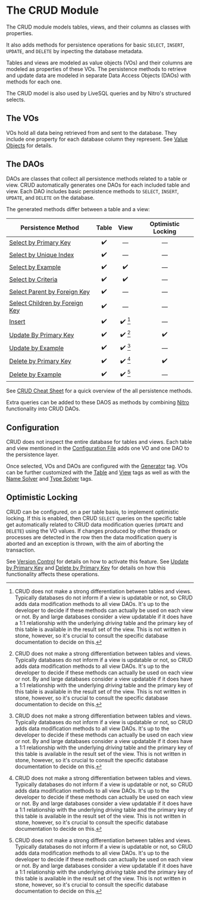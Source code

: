 # The CRUD Module

The CRUD module models tables, views, and their columns as classes with properties.

It also adds methods for persistence operations for basic `SELECT`, `INSERT`, `UPDATE`, and `DELETE`
by inpecting the database metadata.

Tables and views are modeled as value objects (VOs) and their columns are modeled as properties of these VOs. 
The persistence methods to retrieve and update data are modeled in separate Data Access Objects (DAOs) with
methods for each one.

The CRUD model is also used by LiveSQL queries and by Nitro's structured selects.


## The VOs

VOs hold all data being retrieved from and sent to the database. They include one property for each database column
they represent. See [Value Objects](./value-objects.md) for details.


## The DAOs

DAOs are classes that collect all persistence methods related to a table or view. CRUD automatically generates one DAOs
for each included table and view. Each DAO includes basic persistence methods to `SELECT`, `INSERT`, `UPDATE`, and `DELETE`
on the database.

The generated methods differ between a table and a view:

| Persistence Method | Table | View | Optimistic Locking |
| -- | :--: | :--: | :--: |
| [Select by Primary Key](./select-by-primary-key.md) | :heavy_check_mark: | &mdash; | &mdash; |
| [Select by Unique Index](./select-by-unique-index.md) | :heavy_check_mark: | &mdash; | &mdash; |
| [Select by Example](./select-by-example.md) | :heavy_check_mark: | :heavy_check_mark: | &mdash; |
| [Select by Criteria](./select-by-criteria.md) | :heavy_check_mark: | :heavy_check_mark: | &mdash; |
| [Select Parent by Foreign Key](./select-parent-by-foreign-key.md) | :heavy_check_mark: | &mdash; | &mdash; |
| [Select Children by Foreign Key](./select-children-by-foreign-key.md) | :heavy_check_mark: | &mdash; | &mdash; |
| [Insert](./insert.md) | :heavy_check_mark: | :heavy_check_mark: [^1] | &mdash; |
| [Update By Primary Key](./update-by-primary-key.md) | :heavy_check_mark: | :heavy_check_mark: [^1] | :heavy_check_mark: |
| [Update by Example](./update-by-example.md) | :heavy_check_mark: | :heavy_check_mark: [^1] | &mdash; |
| [Delete by Primary Key](./delete-by-primary-key.md) | :heavy_check_mark: | :heavy_check_mark: [^1] | :heavy_check_mark: |
| [Delete by Example](./delete-by-example.md) | :heavy_check_mark: | :heavy_check_mark: [^1] | &mdash; |

[^1]: CRUD does not make a strong differentiation between tables and views. Typically databases do not inform 
if a view is updatable or not, so CRUD adds data modification methods to all view DAOs. It's up to the developer
to decide if these methods can actually be used on each view or not. By and large databases consider a view 
updatable if it does have a 1:1 relationship with the underlying *driving* table and the primary key of this 
table is available in the result set of the view. This is not written in stone, however, so it's crucial to 
consult the specific database documentation to decide on this.

See [CRUD Cheat Sheet](./crud-cheat-sheet.md) for a quick overview of the all persistence methods.

Extra queries can be added to these DAOS as methods by combining [Nitro](../nitro/nitro.md) functionality into 
CRUD DAOs.


## Configuration

CRUD does not inspect the entire database for tables and views. Each table and view mentioned in the
[Configuration File](../config/configuration-file-structure.md) adds one VO and one DAO to the persistence layer.

Once selected, VOs and DAOs are configured with the [Generator](../config/tags/mybatis-spring.md) tag. VOs can be
further customized with the [Table](../config/tags/table.md) and [View](../config/tags/view.md) tags as well as 
with the [Name Solver](../config/tags/name-solver.md) and [Type Solver](../config/tags/type-solver.md) tags.


## Optimistic Locking

CRUD can be configured, on a per table basis, to implement optimistic locking. If this is enabled, then CRUD `SELECT` queries
on the specific table get automatically related to CRUD data modification queries (`UPDATE` and `DELETE`) using the VO values. 
If changes produced by other threads or processes are detected in the row then the data modification query is aborted and an
exception is thrown, with the aim of aborting the transaction.

See [Version Control](../config/tags/version-control-column.md) for details on how to activate this feature.
See [Update by Primary Key](./update-by-primary-key.md) and [Delete by Primary Key](./delete-by-primary-key.md) for details
on how this functionality affects these operations.







